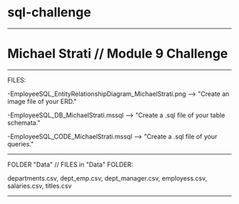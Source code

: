 # sql-challenge


--------------------------------------

# Michael Strati // Module 9 Challenge


--------------------------------------
FILES:

-EmployeeSQL_EntityRelationshipDiagram_MichaelStrati.png --> "Create an image file of your ERD."

-EmployeeSQL_DB_MichaelStrati.mssql --> "Create a .sql file of your table schemata."

-EmployeeSQL_CODE_MichaelStrati.mssql --> "Create a .sql file of your queries."

--------------------------------------
FOLDER "Data" // FILES in "Data" FOLDER:

departments.csv, dept_emp.csv, dept_manager.csv, employess.csv, salaries.csv, titles.csv

--------------------------------------
